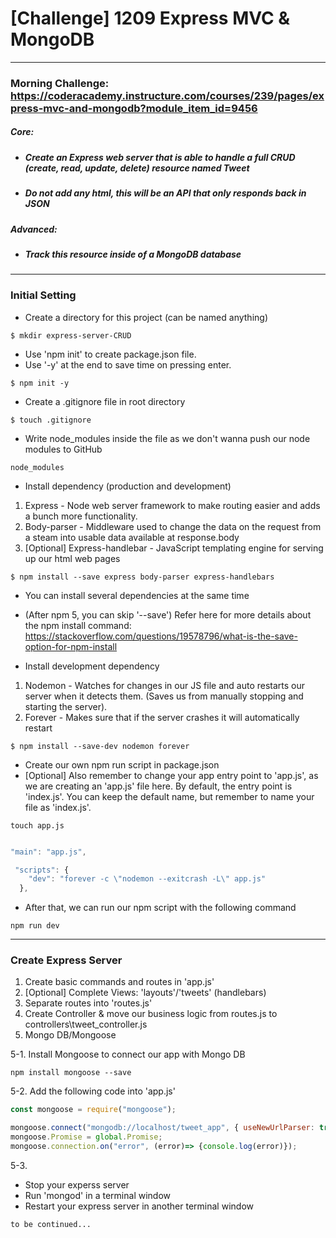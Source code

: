 # [Challenge] 1209 Express MVC & MongoDB
---
### Morning Challenge: https://coderacademy.instructure.com/courses/239/pages/express-mvc-and-mongodb?module_item_id=9456

##### Core:
* ##### Create an Express web server that is able to handle a full CRUD (create, read, update, delete) resource named Tweet
* ##### Do not add any html, this will be an API that only responds back in JSON

##### Advanced:
* ##### Track this resource inside of a MongoDB database
---
### Initial Setting

- Create a directory for this project (can be named anything)
```
$ mkdir express-server-CRUD
```

- Use 'npm init' to create package.json file. 
- Use '-y' at the end to save time on pressing enter.

```
$ npm init -y
```

- Create a .gitignore file in root directory
```
$ touch .gitignore
```
- Write node_modules inside the file as we don't wanna push our node modules to GitHub 
```
node_modules
```

- Install dependency (production and development)
1. Express - Node web server framework to make routing easier and adds a bunch more functionality.
2. Body-parser - Middleware used to change the data on the request from a steam into usable data available at response.body
3. [Optional] Express-handlebar - JavaScript templating engine for serving up our html web pages

```
$ npm install --save express body-parser express-handlebars
```
- You can install several dependencies at the same time
- (After npm 5, you can skip '--save') Refer here for more details about the npm install command: https://stackoverflow.com/questions/19578796/what-is-the-save-option-for-npm-install

- Install development dependency
1. Nodemon - Watches for changes in our JS file and auto restarts our server when it detects them. (Saves us from manually stopping and starting the server).
2. Forever - Makes sure that if the server crashes it will automatically restart

```
$ npm install --save-dev nodemon forever
```

- Create our own npm run script in package.json
- [Optional] Also remember to change your app entry point to 'app.js', as we are creating an 'app.js' file here. By default, the entry point is 'index.js'. You can keep the default name, but remember to name your file as 'index.js'.

```
touch app.js
```

```javascript

"main": "app.js",

 "scripts": {
    "dev": "forever -c \"nodemon --exitcrash -L\" app.js"
  },
```

- After that, we can run our npm script with the following command
```
npm run dev
```
---

### Create Express Server

1. Create basic commands and routes in 'app.js'
2. [Optional] Complete Views: 'layouts'/'tweets' (handlebars)
3. Separate routes into 'routes.js'
4. Create Controller & move our business logic from routes.js to controllers\tweet_controller.js
5. Mongo DB/Mongoose

5-1. Install Mongoose to connect our app with Mongo DB
```
npm install mongoose --save
```
5-2. Add the following code into 'app.js'
```javascript
const mongoose = require("mongoose");

mongoose.connect("mongodb://localhost/tweet_app", { useNewUrlParser: true });
mongoose.Promise = global.Promise;
mongoose.connection.on("error", (error)=> {console.log(error)});

```
5-3.
- Stop your experss server
- Run 'mongod' in a terminal window
- Restart your express server in another terminal window

```
to be continued...
```